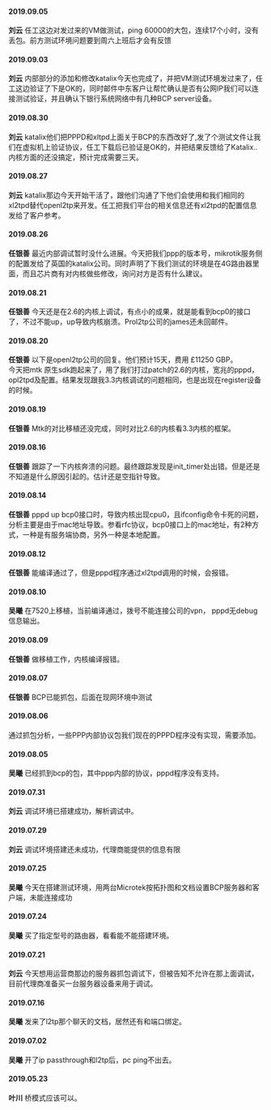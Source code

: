 
#### 2019.09.05
**刘云**  任工这边对发过来的VM做测试，ping 60000的大包，连续17个小时，没有丢包。前方测试环境问题要到周六上班后才会有反馈
####  2019.09.03
**刘云**  内部部分的添加和修改katalix今天也完成了，并把VM测试环境发过来了，任工这边验证了下是OK的，同时邮件中东客户让帮忙确认是否有公网IP我们可以连接测试验证，并且确认下银行系统网络中有几种BCP server设备。
#### 2019.08.30
**刘云**  katalix他们把PPPD和xltpd上面关于BCP的东西改好了,发了个测试文件让我们在虚拟机上验证协议，任工下载后已验证是OK的，并把结果反馈给了Katalix..内核方面的还没搞定，预计完成需要三天。
#### 2019.08.27
**刘云**  katalix那边今天开始干活了，跟他们沟通了下他们会使用和我们相同的xl2tpd替代openl2tp来开发。任工把我们平台的相关信息还有xl2tpd的配置信息发给了客户参考。
#### 2019.08.26
**任银善** 最近内部调试暂时没什么进展。今天把我们ppp的版本号，mikrotik服务侧的配置发给了英国的katalix公司。同时声明了下我们测试的环境是在4G路由器里面，而且芯片商有对内核做些修改，询问对方是否有什么建议。
#### 2019.08.21
**任银善** 今天还是在2.6的内核上调试，有点小的成果，就是能看到bcp0的接口了，不过不能up，up导致内核崩溃。Prol2tp公司的james还未回邮件。
#### 2019.08.20
**任银善** 以下是openl2tp公司的回复。他们预计15天，费用 £11250 GBP。  
今天把mtk 原生sdk跑起来了，用了我们打过patch的2.6的内核，宽兆的pppd，opl2tpd及配置。结果发现跟我3.3内核调试的问题相同，也是出现在register设备的时候。
#### 2019.08.19
**任银善**  Mtk的对比移植还没完成，同时对比2.6的内核看3.3内核的框架。
#### 2019.08.16
**任银善**  跟踪了一下内核奔溃的问题。最终跟踪发现是init_timer处出错。但是还是不知道是什么原因引起的。估计还是空指针导致。
#### 2019.08.14
**任银善**  pppd up bcp0接口时，导致内核出现cpu0，且ifconfig命令卡死的问题，分析主要是由于mac地址导致。参看rfc协议，bcp0接口上的mac地址，有2种方式，一种是有服务端协商，另外一种是本地配置。
#### 2019.08.12
**任银善** 能编译通过了，但是pppd程序通过xl2tpd调用的时候，会报错。
#### 2019.08.10
**吴曦**  在7520上移植，当前编译通过，拨号不能连接公司的vpn， pppd无debug信息输出。
#### 2019.08.09
**任银善**  做移植工作，内核编译报错。
#### 2019.08.07
**任银善**  BCP已能抓包，后面在现网环境中测试
#### 2019.08.06
通过抓包分析，一些PPP内部协议包我们现在的PPPD程序没有实现，需要添加。
#### 2019.08.05
**吴曦**  已经抓到bcp的包，其中ppp内部的协议，pppd程序没有支持。
#### 2019.07.31
**刘云**  调试环境已搭建成功，解析调试中。
#### 2019.07.29
**刘云**  调试环境搭建还未成功，代理商能提供的信息有限
#### 2019.07.25
**吴曦**  今天在搭建测试环境，用两台Microtek按拓扑图和文档设置BCP服务器和客户端，未能连接成功
#### 2019.07.24
**吴曦**  买了指定型号的路由器，看看能不能搭建环境。
#### 2019.07.21 
**刘云** 今天想用运营商那边的服务器抓包调试下，但被告知不允许在那上面调试，目前代理商准备买一台服务器设备来用于调试。
#### 2019.07.16
**吴曦**  发来了l2tp那个聊天的文档，居然还有和端口绑定。  
#### 2019.07.02
**吴曦**  开了ip passthrough和l2tp后，pc ping不出去。
#### 2019.05.23
**叶川**  桥模式应该可以。


